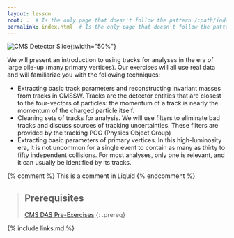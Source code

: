 ```yaml
---
layout: lesson
root: .  # Is the only page that doesn't follow the pattern /:path/index.html
permalink: index.html  # Is the only page that doesn't follow the pattern /:path/index.html
---
```


![CMS Detector Slice](https://cmsexperiment.web.cern.ch/sites/cmsexperiment.web.cern.ch/files/detectoroverview.gif){:width="50%"}

We will present an introduction to using tracks for analyses in the era of large pile-up (many primary vertices). Our exercises will all use real data and will familiarize you with the following techniques:

- Extracting basic track parameters and reconstructing invariant masses from tracks in CMSSW. Tracks are the detector entities that are closest to the four-vectors of particles: the momentum of a track is nearly the momentum of the charged particle itself.
- Cleaning sets of tracks for analysis. We will use filters to eliminate bad tracks and discuss sources of tracking uncertainties. These filters are provided by the tracking POG (Physics Object Group)
- Extracting basic parameters of primary vertices. In this high-luminosity era, it is not uncommon for a single event to contain as many as thirty to fifty independent collisions. For most analyses, only one is relevant, and it can usually be identified by its tracks.
<!-- this is an html comment -->

{% comment %} This is a comment in Liquid {% endcomment %}

> ## Prerequisites
>
> [CMS DAS Pre-Exercises](https://fnallpc.github.io/cms-das-pre-exercises/)
{: .prereq}

{% include links.md %}

